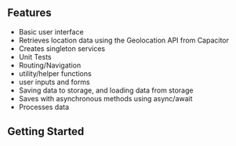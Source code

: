 ## Features

* Basic user interface
* Retrieves location data using the Geolocation API from Capacitor
* Creates singleton services
* Unit Tests
* Routing/Navigation
* utility/helper functions
* user inputs and forms
* Saving data to storage, and loading data from storage
* Saves with asynchronous methods using async/await
* Processes data


## Getting Started

